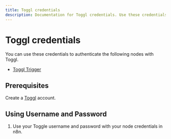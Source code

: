 ```yaml
---
title: Toggl credentials
description: Documentation for Toggl credentials. Use these credentials to authenticate Toggl in n8n, a workflow automation platform.
---
```


# Toggl credentials

You can use these credentials to authenticate the following nodes with Toggl.

- [Toggl Trigger](/integrations/builtin/trigger-nodes/n8n-nodes-base.toggltrigger/)

## Prerequisites

Create a [Toggl](https://toggl.com/) account.

## Using Username and Password

1. Use your Toggle username and password with your node credentials in n8n.


